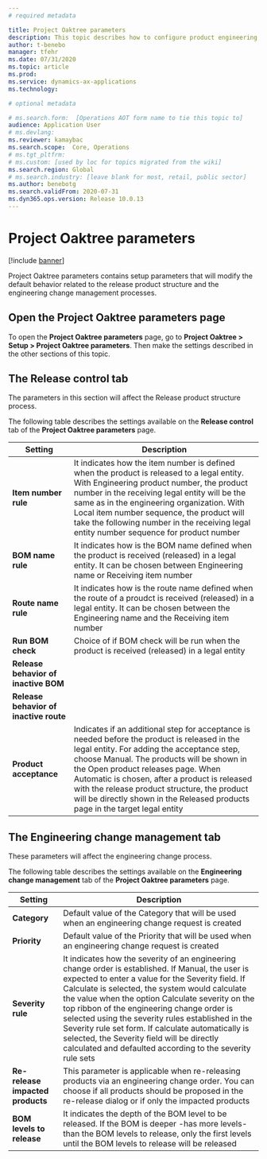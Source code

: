 ```yaml
---
# required metadata

title: Project Oaktree parameters
description: This topic describes how to configure product engineering features for Supply Chain Management.
author: t-benebo
manager: tfehr
ms.date: 07/31/2020
ms.topic: article
ms.prod: 
ms.service: dynamics-ax-applications
ms.technology: 

# optional metadata

# ms.search.form:  [Operations AOT form name to tie this topic to]
audience: Application User
# ms.devlang: 
ms.reviewer: kamaybac
ms.search.scope:  Core, Operations
# ms.tgt_pltfrm: 
# ms.custom: [used by loc for topics migrated from the wiki]
ms.search.region: Global
# ms.search.industry: [leave blank for most, retail, public sector]
ms.author: benebotg
ms.search.validFrom: 2020-07-31
ms.dyn365.ops.version: Release 10.0.13
---
```


# Project Oaktree parameters

[!include [banner](../includes/banner.md)]

<!-- KFM: Provide an intro that describes what this page is for, in general. -->
Project Oaktree parameters contains setup parameters that will modify the default behavior related to the release product structure and the engineering change management processes.

## Open the Project Oaktree parameters page

To open the **Project Oaktree parameters** page, go to **Project Oaktree > Setup > Project Oaktree parameters**. Then make the settings described in the other sections of this topic.

## The Release control tab

<!-- KFM: Provide an intro that describes what this tab is for, in general. -->
The parameters in this section will affect the Release product structure process.

The following table describes the settings available on the **Release control** tab of the **Project Oaktree parameters** page.

| Setting | Description |
| --- | --- |
| **Item number rule** | It indicates how the item number is defined when the product is released to a legal entity. With Engineering product number, the product number in the receiving legal entity will be the same as in the engineering organization. With Local item number sequence, the product will take the following number in the receiving legal entity number sequence for product number  |
| **BOM name rule** | It indicates how is the BOM name defined when the product is received (released) in a legal entity. It can be chosen between Engineering name or Receiving item number |
| **Route name rule** | It indicates how is the route name defined when the route of a proudct is received (released) in a legal entity. It can be chosen between the Engineering name and the Receiving item number  |
| **Run BOM check** | Choice of if BOM check will be run when the product is received (released) in a legal entity |
| **Release behavior of inactive BOM** | <!-- KFM: Describe how to use this setting. --> |
| **Release behavior of inactive route** | <!-- KFM: Describe how to use this setting. --> |
| **Product acceptance** | Indicates if an additional step for acceptance is needed before the product is released in the legal entity. For adding the acceptance step, choose Manual. The products will be shown in the Open product releases page. When Automatic is chosen, after a product is released with the release product structure, the product will be directly shown in the Released products page in the target legal entity |

## The Engineering change management tab

<!-- KFM: Provide an intro that describes what this tab is for, in general. -->
These parameters will affect the engineering change process.

The following table describes the settings available on the **Engineering change management** tab of the **Project Oaktree parameters** page.

| Setting | Description |
| --- | --- |
| **Category** | Default value of the Category that will be used when an engineering change request is created |
| **Priority** | Default value of the Priority that will be used when an engineering change request is created |
| **Severity rule** | It indicates how the severity of an engineering change order is established. If Manual, the user is expected to enter a value for the Severity field. If Calculate is selected, the system would calculate the value when the option Calculate severity on the top ribbon of the engineering change order is selected using the severity rules established in the Severity rule set form. If calculate automatically is selected, the Severity field will be directly calculated and defaulted according to the severity rule sets |
| **Re-release impacted products** | This parameter is applicable when re-releasing products via an engineering change order. You can choose if all products should be proposed in the re-release dialog or if only the impacted products  |
| **BOM levels to release** | It indicates the depth of the BOM level to be released. If the BOM is deeper -has more levels- than the BOM levels to release, only the first levels until the BOM levels to release will be released |
